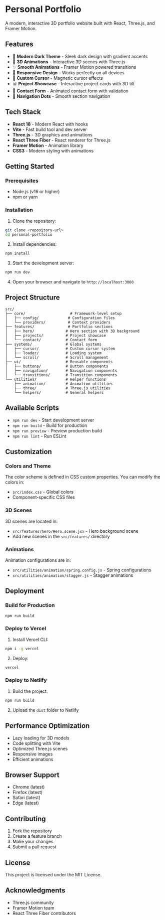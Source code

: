 # Personal Portfolio

A modern, interactive 3D portfolio website built with React, Three.js, and Framer Motion.

## Features

- 🎨 **Modern Dark Theme** - Sleek dark design with gradient accents
- 🌟 **3D Animations** - Interactive 3D scenes with Three.js
- ✨ **Smooth Animations** - Framer Motion powered transitions
- 📱 **Responsive Design** - Works perfectly on all devices
- 🎯 **Custom Cursor** - Magnetic cursor effects
- 📊 **Project Showcase** - Interactive project cards with 3D tilt
- 📧 **Contact Form** - Animated contact form with validation
- 🧭 **Navigation Dots** - Smooth section navigation

## Tech Stack

- **React 18** - Modern React with hooks
- **Vite** - Fast build tool and dev server
- **Three.js** - 3D graphics and animations
- **React Three Fiber** - React renderer for Three.js
- **Framer Motion** - Animation library
- **CSS3** - Modern styling with animations

## Getting Started

### Prerequisites

- Node.js (v16 or higher)
- npm or yarn

### Installation

1. Clone the repository:
```bash
git clone <repository-url>
cd personal-portfolio
```

2. Install dependencies:
```bash
npm install
```

3. Start the development server:
```bash
npm run dev
```

4. Open your browser and navigate to `http://localhost:3000`

## Project Structure

```
src/
├── core/                    # Framework-level setup
│   ├── config/             # Configuration files
│   └── providers/          # Context providers
├── features/               # Portfolio sections
│   ├── hero/              # Hero section with 3D background
│   ├── projects/          # Project showcase
│   └── contact/           # Contact form
├── systems/               # Global systems
│   ├── cursor/            # Custom cursor system
│   ├── loader/            # Loading system
│   └── scroll/            # Scroll management
├── ui/                    # Reusable components
│   ├── buttons/           # Button components
│   ├── navigation/        # Navigation components
│   └── transitions/       # Transition components
└── utilities/             # Helper functions
    ├── animation/         # Animation utilities
    ├── three/             # Three.js utilities
    └── helpers/           # General helpers
```

## Available Scripts

- `npm run dev` - Start development server
- `npm run build` - Build for production
- `npm run preview` - Preview production build
- `npm run lint` - Run ESLint

## Customization

### Colors and Theme

The color scheme is defined in CSS custom properties. You can modify the colors in:
- `src/index.css` - Global colors
- Component-specific CSS files

### 3D Scenes

3D scenes are located in:
- `src/features/hero/Hero.scene.jsx` - Hero background scene
- Add new scenes in the `src/features/` directory

### Animations

Animation configurations are in:
- `src/utilities/animation/spring.config.js` - Spring configurations
- `src/utilities/animation/stagger.js` - Stagger animations

## Deployment

### Build for Production

```bash
npm run build
```

### Deploy to Vercel

1. Install Vercel CLI:
```bash
npm i -g vercel
```

2. Deploy:
```bash
vercel
```

### Deploy to Netlify

1. Build the project:
```bash
npm run build
```

2. Upload the `dist` folder to Netlify

## Performance Optimization

- Lazy loading for 3D models
- Code splitting with Vite
- Optimized Three.js scenes
- Responsive images
- Efficient animations

## Browser Support

- Chrome (latest)
- Firefox (latest)
- Safari (latest)
- Edge (latest)

## Contributing

1. Fork the repository
2. Create a feature branch
3. Make your changes
4. Submit a pull request

## License

This project is licensed under the MIT License.

## Acknowledgments

- Three.js community
- Framer Motion team
- React Three Fiber contributors 